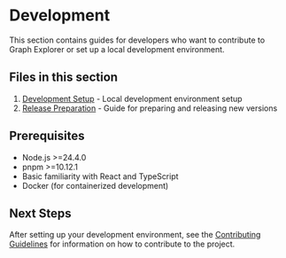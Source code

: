 # Development

This section contains guides for developers who want to contribute to Graph
Explorer or set up a local development environment.

## Files in this section

1. [Development Setup](development-setup.md) - Local development environment
   setup
2. [Release Preparation](release.md) - Guide for preparing and releasing new
   versions

## Prerequisites

- Node.js >=24.4.0
- pnpm >=10.12.1
- Basic familiarity with React and TypeScript
- Docker (for containerized development)

## Next Steps

After setting up your development environment, see the
[Contributing Guidelines](../../CONTRIBUTING.md) for information on how to
contribute to the project.
